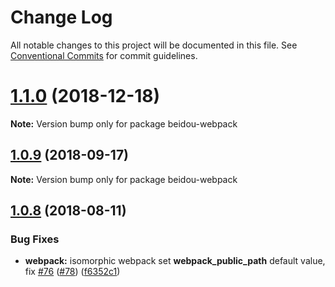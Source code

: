 # Change Log

All notable changes to this project will be documented in this file.
See [Conventional Commits](https://conventionalcommits.org) for commit guidelines.

<a name="1.1.0"></a>
# [1.1.0](https://github.com/alibaba/beidou/tree/master/packages/beidou-webpack/compare/v1.0.10...v1.1.0) (2018-12-18)




**Note:** Version bump only for package beidou-webpack

<a name="1.0.9"></a>

## [1.0.9](https://github.com/alibaba/beidou/tree/master/packages/beidou-webpack/compare/v1.0.8...v1.0.9) (2018-09-17)

**Note:** Version bump only for package beidou-webpack

<a name="1.0.8"></a>

## [1.0.8](https://github.com/alibaba/beidou/tree/master/packages/beidou-webpack/compare/v1.0.7...v1.0.8) (2018-08-11)

### Bug Fixes

* **webpack:** isomorphic webpack set **webpack_public_path** default value, fix [#76](https://github.com/alibaba/beidou/tree/master/packages/beidou-webpack/issues/76) ([#78](https://github.com/alibaba/beidou/tree/master/packages/beidou-webpack/issues/78)) ([f6352c1](https://github.com/alibaba/beidou/tree/master/packages/beidou-webpack/commit/f6352c1))
